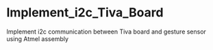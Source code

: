 # Implement_i2c_Tiva_Board
Implement i2c communication between Tiva board and gesture sensor using Atmel assembly

